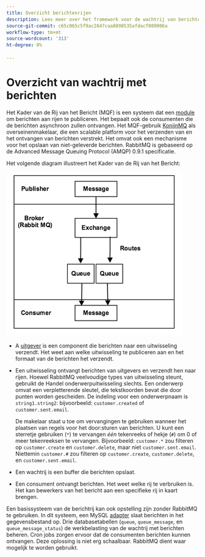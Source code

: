 ```yaml
---
title: Overzicht berichtenrijen
description: Lees meer over het framework voor de wachtrij van berichten en hoe dit werkt met de Adobe Commerce- en Magento Open Source-toepassing.
source-git-commit: c65c065c5f9ac2847caa8898535afdacf089006a
workflow-type: tm+mt
source-wordcount: '313'
ht-degree: 0%

---
```



# Overzicht van wachtrij met berichten

Het Kader van de Rij van het Bericht (MQF) is een systeem dat een [module](https://glossary.magento.com/module) om berichten aan rijen te publiceren. Het bepaalt ook de consumenten die de berichten asynchroon zullen ontvangen. Het MQF-gebruik [KonijnMQ](https://www.rabbitmq.com) als overseinenmakelaar, die een scalable platform voor het verzenden van en het ontvangen van berichten verstrekt. Het omvat ook een mechanisme voor het opslaan van niet-geleverde berichten. RabbitMQ is gebaseerd op de Advanced Message Queuing Protocol (AMQP) 0.9.1 specificatie.

Het volgende diagram illustreert het Kader van de Rij van het Bericht:

![Message Queue Framework](../../assets/configuration/mq-framework.png)

- A [uitgever](https://glossary.magento.com/publisher-subscriber-pattern) is een component die berichten naar een uitwisseling verzendt. Het weet aan welke uitwisseling te publiceren aan en het formaat van de berichten het verzendt.

- Een uitwisseling ontvangt berichten van uitgevers en verzendt hen naar rijen. Hoewel RabbitMQ veelvoudige types van uitwisseling steunt, gebruikt de Handel onderwerpuitwisseling slechts. Een onderwerp omvat een verpletterende sleutel, die tekstkoorden bevat die door punten worden gescheiden. De indeling voor een onderwerpnaam is `string1.string2`: bijvoorbeeld: `customer.created` of `customer.sent.email`.

   De makelaar staat u toe om vervangingen te gebruiken wanneer het plaatsen van regels voor het door:sturen van berichten. U kunt een sterretje gebruiken (`*`) te vervangen _één_ tekenreeks of hekje (`#`) om 0 of meer tekenreeksen te vervangen. Bijvoorbeeld: `customer.*` zou filteren op `customer.create` en `customer.delete`, maar niet `customer.sent.email`. Niettemin `customer.#` zou filteren op `customer.create`,  `customer.delete`, en `customer.sent.email`.

- Een wachtrij is een buffer die berichten opslaat.

- Een consument ontvangt berichten. Het weet welke rij te verbruiken is. Het kan bewerkers van het bericht aan een specifieke rij in kaart brengen.

Een basissysteem van de berichtrij kan ook opstelling zijn zonder RabbitMQ te gebruiken. In dit systeem, een MySQL [adapter](https://glossary.magento.com/adapter) slaat berichten in het gegevensbestand op. Drie databasetabellen (`queue`, `queue_message`, en `queue_message_status`) de werkbelasting van de wachtrij met berichten beheren. Cron jobs zorgen ervoor dat de consumenten berichten kunnen ontvangen. Deze oplossing is niet erg schaalbaar. RabbitMQ dient waar mogelijk te worden gebruikt.
